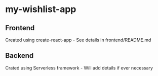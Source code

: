 # my-wishlist-app

## Frontend

Created using create-react-app - See details in frontend/README.md

## Backend

Crated using Serverless framework - Will add details if ever necessary
